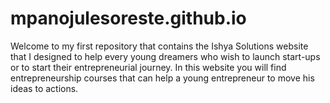# mpanojulesoreste.github.io
Welcome to my first repository that contains the Ishya Solutions website that I designed to help every young dreamers who wish to launch start-ups or to start their entrepreneurial journey. 
In this website you will find entrepreneurship courses that can help a young entrepreneur to move his ideas to actions.

